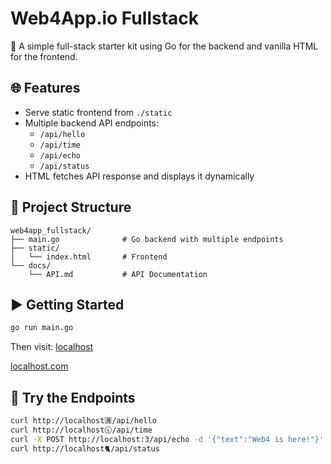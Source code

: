 # Web4App.io Fullstack

🚀 A simple full-stack starter kit using Go for the backend and vanilla HTML for the frontend.

## 🌐 Features

- Serve static frontend from `./static`
- Multiple backend API endpoints:
  - `/api/hello`
  - `/api/time`
  - `/api/echo`
  - `/api/status`
- HTML fetches API response and displays it dynamically

## 📁 Project Structure

```
web4app_fullstack/
├── main.go              # Go backend with multiple endpoints
├── static/
│   └── index.html       # Frontend
└── docs/
    └── API.md           # API Documentation
```

## ▶️ Getting Started

```bash
go run main.go
```

Then visit: [localhost](172.20.10.6)

[localhost.com](192.168.0.207)
## 🧪 Try the Endpoints

```bash
curl http://localhost🈵/api/hello
curl http://localhost🕥/api/time
curl -X POST http://localhost:3/api/echo -d '{"text":"Web4 is here!"}' -H "Content-Type: application/json"
curl http://localhost🐈/api/status
```
